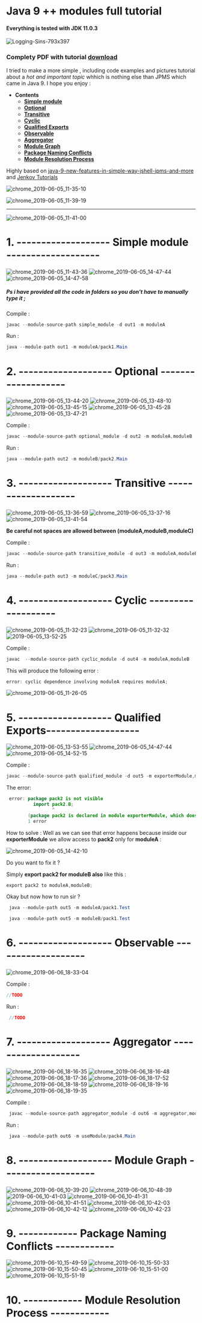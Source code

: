 # Java 9 ++ modules full tutorial
#### Everything is tested with JDK 11.0.3
![Logging-Sins-793x397](https://user-images.githubusercontent.com/20374208/58885740-674c4900-86eb-11e9-9448-b0af3d8b52c0.png)
### Complety PDF with tutorial [download](https://github.com/goxr3plus/java9-modules-tutorial/files/3256292/JPMS.PDF)

I tried to make a more simple , including code examples and pictures tutorial about a *hot and important topic* whhich is nothing else than JPMS which came in Java 9. I hope you enjoy :


- **Contents**
  - [**Simple module**](#1)
  - [**Optional**](#2)
  - [**Transitive**](#3)
  - [**Cyclic**](#4)
  - [**Qualified Exports**](#5)
  - [**Observable**](#6)
  - [**Aggregator**](#7)
  - [**Module Graph**](#8)
  - [**Package Naming Conflicts**](#9)
  - [**Module Resolution Process**](#10)
  

Highly based on  [ java-9-new-features-in-simple-way-jshell-jpms-and-more ](https://www.udemy.com/java-9-new-features-in-simple-way-jshell-jpms-and-more/) and [Jenkov Tutorials](http://tutorials.jenkov.com/java/modules.html)

![chrome_2019-06-05_11-35-10](https://user-images.githubusercontent.com/20374208/58942200-fd34b200-8785-11e9-8f9c-dcb1aec1cf24.png)

![chrome_2019-06-05_11-39-19](https://user-images.githubusercontent.com/20374208/58942502-906de780-8786-11e9-98e7-4d5f070053c5.png)

---

![chrome_2019-06-05_11-41-00](https://user-images.githubusercontent.com/20374208/58942638-cf9c3880-8786-11e9-8ddd-76c120c49d6f.png)

<a name="1"></a>
---
# 1. ------------------- Simple module -------------------

![chrome_2019-06-05_11-43-36](https://user-images.githubusercontent.com/20374208/58942863-433e4580-8787-11e9-829d-cda9256aaef9.png)
![chrome_2019-06-05_14-47-44](https://user-images.githubusercontent.com/20374208/58954143-f9faef80-87a0-11e9-8e8c-452c2511be3f.png)
![chrome_2019-06-05_14-47-58](https://user-images.githubusercontent.com/20374208/58954144-f9faef80-87a0-11e9-8cfd-7376aa3816dd.png)

##### Ps i have provided all the code in folders so you don't have to manually type it ;
  Compile :
  
  ``` JAVA
  javac --module-source-path simple_module -d out1 -m moduleA
  ``` 

  Run :
  
  ``` JAVA
  java --module-path out1 -m moduleA/pack1.Main
  ```
<a name="2"></a>
---
# 2. ------------------- Optional -------------------

![chrome_2019-06-05_13-44-20](https://user-images.githubusercontent.com/20374208/58950802-3e35c200-8798-11e9-816b-f8305c705c10.png)
![chrome_2019-06-05_13-48-10](https://user-images.githubusercontent.com/20374208/58950963-a5ec0d00-8798-11e9-9b93-60847615f067.png)
![chrome_2019-06-05_13-45-15](https://user-images.githubusercontent.com/20374208/58950805-3ece5880-8798-11e9-9659-456fcc98c259.png)
![chrome_2019-06-05_13-45-28](https://user-images.githubusercontent.com/20374208/58950806-3ece5880-8798-11e9-985e-5bade3de14af.png)
![chrome_2019-06-05_13-47-21](https://user-images.githubusercontent.com/20374208/58950962-a5ec0d00-8798-11e9-9eb6-8c578883156d.png)


  Compile :
  
  ``` JAVA
  javac --module-source-path optional_module -d out2 -m moduleA,moduleB
  ```

  Run :
  
  ``` JAVA
  java --module-path out2 -m moduleB/pack2.Main
  ```
<a name="3"></a>
---
# 3. ------------------- Transitive -------------------  

![chrome_2019-06-05_13-36-59](https://user-images.githubusercontent.com/20374208/58950535-b780e500-8797-11e9-8af0-34e5bf10a33d.png)
![chrome_2019-06-05_13-37-16](https://user-images.githubusercontent.com/20374208/58950537-b780e500-8797-11e9-9016-54cada9774b8.png)
![chrome_2019-06-05_13-41-54](https://user-images.githubusercontent.com/20374208/58950538-b780e500-8797-11e9-900c-89eca1165b5a.png)
 
 **Be careful not spaces are allowed between (moduleA,moduleB,moduleC)**
  
  Compile :
  
 ``` JAVA
 javac --module-source-path transitive_module -d out3 -m moduleA,moduleB,moduleC
 ```


  Run :
  
 ``` JAVA
 java --module-path out3 -m moduleC/pack3.Main
 ```
<a name="4"></a>
---
# 4. ------------------- Cyclic ------------------- 


![chrome_2019-06-05_11-32-23](https://user-images.githubusercontent.com/20374208/58942031-a038fc00-8785-11e9-802d-7349461d92fc.png)
![chrome_2019-06-05_11-32-32](https://user-images.githubusercontent.com/20374208/58942032-a0d19280-8785-11e9-9c9c-c1ed6abdf6c1.png)
![2019-06-05_13-52-25](https://user-images.githubusercontent.com/20374208/58951203-290d6300-8799-11e9-84b9-91ec28e6939f.png)

  Compile :
  
``` JAVA
javac  --module-source-path cyclic_module -d out4 -m moduleA,moduleB
```

This will produce the following error :

``` JAVA
error: cyclic dependence involving moduleA requires moduleA;
```

![chrome_2019-06-05_11-26-05](https://user-images.githubusercontent.com/20374208/58941549-b6928800-8784-11e9-856f-8914ac6f3779.png)

<a name="5"></a>
---
# 5. ------------------- Qualified Exports-------------------  

![chrome_2019-06-05_13-53-55](https://user-images.githubusercontent.com/20374208/58951282-5eb24c00-8799-11e9-8805-96f8d9f2bcb1.png)
![chrome_2019-06-05_14-47-44](https://user-images.githubusercontent.com/20374208/58954268-5c53f000-87a1-11e9-886e-2316b1390602.png)
![chrome_2019-06-05_14-52-15](https://user-images.githubusercontent.com/20374208/58954318-85748080-87a1-11e9-9783-f5a824174da2.png)


  Compile : 
  ``` JAVA 
  javac --module-source-path qualified_module -d out5 -m exporterModule,moduleA,moduleB
  ```
  
  The error:
  
  ``` JAVA 
   error: package pack2 is not visible
            import pack2.B;
                   ^
          (package pack2 is declared in module exporterModule, which does not export it to module moduleB)
          1 error
  ```
  
  How to solve :
  Well as we can see that error happens because inside our **exporterModule** we allow access to **pack2** only for **moduleA** :
  
  ![chrome_2019-06-05_14-42-10](https://user-images.githubusercontent.com/20374208/58953810-29f5c300-87a0-11e9-8a89-ff9c796ebed4.png)


  Do you want to fix it ? 
  
  Simply **export pack2 for moduleB also** like this :


  ``` JAVA
  export pack2 to moduleA,moduleB;
  
  ```
  
  Okay but now how to run sir ?

 ``` JAVA
  java --module-path out5 -m moduleA/pack1.Test
 ```
  
 ``` JAVA
  java --module-path out5 -m moduleB/pack1.Test
 ```
 
 <a name="6"></a>
---
# 6. ------------------- Observable -------------------

![chrome_2019-06-06_18-33-04](https://user-images.githubusercontent.com/20374208/59045888-8e408180-8889-11e9-8d03-d5ec84ae2e83.png)


 Compile :
  
 ``` JAVA
 //TODO
 ```


 Run :
  
 ``` JAVA
  //TODO
 ```


<a name="7"></a>
---
# 7. ------------------- Aggregator -------------------  


![chrome_2019-06-06_18-16-35](https://user-images.githubusercontent.com/20374208/59044922-c0e97a80-8887-11e9-8d0b-a1d23231b3f6.png)
![chrome_2019-06-06_18-16-48](https://user-images.githubusercontent.com/20374208/59044927-c0e97a80-8887-11e9-9ede-ade53122ce5a.png)
![chrome_2019-06-06_18-17-36](https://user-images.githubusercontent.com/20374208/59044928-c0e97a80-8887-11e9-8e97-390ad24e84e8.png)
![chrome_2019-06-06_18-17-52](https://user-images.githubusercontent.com/20374208/59044929-c1821100-8887-11e9-849e-f08d8ef584a7.png)
![chrome_2019-06-06_18-18-59](https://user-images.githubusercontent.com/20374208/59044930-c1821100-8887-11e9-90fa-4001217bdffe.png)
![chrome_2019-06-06_18-19-16](https://user-images.githubusercontent.com/20374208/59044931-c1821100-8887-11e9-92a1-d29cf3301e3b.png)
![chrome_2019-06-06_18-19-35](https://user-images.githubusercontent.com/20374208/59044933-c1821100-8887-11e9-94cd-a8fca4208ba4.png)

 Compile :
  
 ``` JAVA
  javac --module-source-path aggregator_module -d out6 -m aggregator,moduleA,moduleB,moduleC,useModule
 ```
 

 Run :
  
 ``` JAVA
  java --module-path out6 -m useModule/pack4.Main
 ```


<a name="8"></a>
---
# 8. ------------------- Module Graph -------------------  


![chrome_2019-06-06_10-39-20](https://user-images.githubusercontent.com/20374208/59015559-f53d4680-8847-11e9-945f-8880116a45ce.png)
![chrome_2019-06-06_10-48-39](https://user-images.githubusercontent.com/20374208/59015940-d4c1bc00-8848-11e9-9b26-d41013453b80.png)
![2019-06-06_10-41-03](https://user-images.githubusercontent.com/20374208/59015561-f5d5dd00-8847-11e9-95ef-31ded987811f.png)
![chrome_2019-06-06_10-41-31](https://user-images.githubusercontent.com/20374208/59015562-f5d5dd00-8847-11e9-9f05-85de1c2eb3be.png)
![chrome_2019-06-06_10-41-51](https://user-images.githubusercontent.com/20374208/59015563-f5d5dd00-8847-11e9-8184-fc516f8e8dea.png)
![chrome_2019-06-06_10-42-03](https://user-images.githubusercontent.com/20374208/59015564-f5d5dd00-8847-11e9-89c2-6b852219c4b1.png)
![chrome_2019-06-06_10-42-12](https://user-images.githubusercontent.com/20374208/59015566-f66e7380-8847-11e9-86ab-d7e6799a866a.png)
![chrome_2019-06-06_10-42-23](https://user-images.githubusercontent.com/20374208/59015567-f66e7380-8847-11e9-94c6-86080734321b.png)

<a name="9"></a>
---
# 9. ------------ Package Naming Conflicts ------------

![chrome_2019-06-10_15-49-59](https://user-images.githubusercontent.com/20374208/59196550-af5de680-8b97-11e9-843c-59b4384d03aa.png)
![chrome_2019-06-10_15-50-33](https://user-images.githubusercontent.com/20374208/59196552-af5de680-8b97-11e9-8635-ba5702194a6b.png)
![chrome_2019-06-10_15-50-45](https://user-images.githubusercontent.com/20374208/59196553-af5de680-8b97-11e9-9496-023ec2b7b821.png)
![chrome_2019-06-10_15-51-00](https://user-images.githubusercontent.com/20374208/59196554-aff67d00-8b97-11e9-81b9-2617b95b2389.png)
![chrome_2019-06-10_15-51-19](https://user-images.githubusercontent.com/20374208/59196555-aff67d00-8b97-11e9-888b-31ccb5144708.png)

<a name="10"></a>
---
# 10. ------------ Module Resolution Process ------------  

